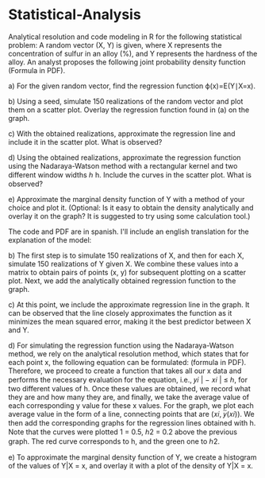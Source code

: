 # Statistical-Analysis

Analytical resolution and code modeling in R for the following statistical problem:
A random vector (X, Y) is given, where X represents the concentration of sulfur in an alloy (%), and Y represents the hardness of the alloy. An analyst proposes the following joint probability density function (Formula in PDF).

a) For the given random vector, find the regression function ϕ(x)=E(Y∣X=x).

b) Using a seed, simulate 150 realizations of the random vector and plot them on a scatter plot. Overlay the regression function found in (a) on the graph.

c) With the obtained realizations, approximate the regression line and include it in the scatter plot. What is observed?

d) Using the obtained realizations, approximate the regression function using the Nadaraya-Watson method with a rectangular kernel and two different window widths 
ℎ
h. Include the curves in the scatter plot. What is observed?

e) Approximate the marginal density function of Y with a method of your choice and plot it. (Optional: Is it easy to obtain the density analytically and overlay it on the graph? It is suggested to try using some calculation tool.)

The code and PDF are in spanish. I'll include an english translation for the explanation of the model:

b) The first step is to simulate 150 realizations of X, and then for each X, simulate 150 realizations of Y given X. We combine these values into a matrix to obtain pairs of points (x, y) for subsequent plotting on a scatter plot. Next, we add the analytically obtained regression function to the graph.

c) At this point, we include the approximate regression line in the graph. It can be observed that the line closely approximates the function as it minimizes the mean squared error, making it the best predictor between X and Y.

d) For simulating the regression function using the Nadaraya-Watson method, we rely on the analytical resolution method, which states that for each point x, the following equation can be formulated: (formula in PDF). Therefore, we proceed to create a function that takes all our x data and performs the necessary evaluation for the equation, i.e., 𝑦𝑖 | − 𝑥𝑖 | ≤ ℎ, for two different values of h. Once these values are obtained, we record what they are and how many they are, and finally, we take the average value of each corresponding y value for these x values. For the graph, we plot each average value in the form of a line, connecting points that are (𝑥𝑖, 𝑦̅(𝑥𝑖)). We then add the corresponding graphs for the regression lines obtained with h. Note that the curves were plotted 1 = 0.5, ℎ2 = 0.2 above the previous graph. The red curve corresponds to h, and the green one to ℎ2.

e) To approximate the marginal density function of Y, we create a histogram of the values of Y|X = x, and overlay it with a plot of the density of Y|X = x.
